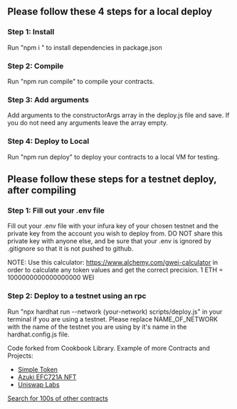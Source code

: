 


## Please follow these 4 steps for a local deploy


### Step 1: Install

Run "npm i " to install dependencies in package.json


### Step 2: Compile

Run "npm run compile" to compile your contracts.

### Step 3: Add arguments

Add arguments to the constructorArgs array in the deploy.js file and save.  If you do not need any arguments leave the array empty.

### Step 4: Deploy to Local

Run "npm run deploy" to deploy your contracts to a local VM for testing.


## Please follow these steps for a testnet deploy, after compiling


### Step 1: Fill out your .env file

Fill out your .env file with your infura key of your chosen testnet and the private key from the account you wish to deploy from. DO NOT share this private key with anyone else, and be sure that your .env is ignored by .gitignore so that it is not pushed to github. 

NOTE: Use this calculator: https://www.alchemy.com/gwei-calculator in order to calculate any token values and get the correct precision. 1 ETH = 1000000000000000000 WEI


### Step 2: Deploy to a testnet using an rpc

Run "npx hardhat run --network (your-network) scripts/deploy.js" in your terminal if you are using a testnet. Please replace NAME_OF_NETWORK with the name of the testnet you are using by it's name in the hardhat.config.js file.


Code forked from Cookbook Library. Example of more Contracts and Projects:

- [Simple Token](https://www.cookbook.dev/contracts/simple-token?utm=code)
- [Azuki EFC721A NFT](https://www.cookbook.dev/contracts/Azuki-ERC721A-NFT-Sale?utm=code)
- [Uniswap Labs](https://www.cookbook.dev/libraries/Uniswap-V4-HookBook?utm=code)

[Search for 100s of other contracts](https://www.cookbook.dev/search?q=&categories=Contracts&sort=popular&filter=&page=1&utm=code)
